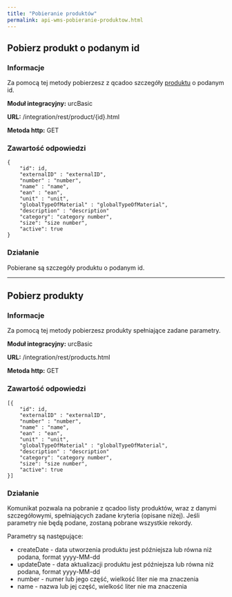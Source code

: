 ```yaml
---
title: "Pobieranie produktów"
permalink: api-wms-pobieranie-produktow.html
---
```


## Pobierz produkt o podanym id

### Informacje

Za pomocą tej metody pobierzesz z qcadoo szczegóły [produktu](/produkty) o podanym id.

  **Moduł integracyjny:** urcBasic

  **URL:** /integration/rest/product/{id}.html

  **Metoda http:** GET


### Zawartość odpowiedzi
~~~~~~~~
{
    "id": id,
    "externalID" : "externalID",
    "number" : "number",
    "name" : "name",
    "ean" : "ean",
    "unit" : "unit",
    "globalTypeOfMaterial" : "globalTypeOfMaterial",
    "description" : "description"
    "category": "category number",
    "size": "size number",
    "active": true
}  
~~~~~~~~

### Działanie
Pobierane są szczegóły produktu o podanym id.

---

## Pobierz produkty

### Informacje

Za pomocą tej metody pobierzesz produkty spełniające zadane parametry.

**Moduł integracyjny:** urcBasic

**URL:** /integration/rest/products.html

**Metoda http:** GET


### Zawartość odpowiedzi
~~~~~~~~
[{
    "id": id,
    "externalID" : "externalID",
    "number" : "number",
    "name" : "name",
    "ean" : "ean",
    "unit" : "unit",
    "globalTypeOfMaterial" : "globalTypeOfMaterial",
    "description" : "description"
    "category": "category number",
    "size": "size number",
    "active": true
}]  
~~~~~~~~

### Działanie
Komunikat pozwala na pobranie z qcadoo listy produktów, wraz z danymi szczegółowymi, spełniających zadane kryteria (opisane niżej). Jeśli parametry nie będą podane, zostaną pobrane wszystkie rekordy.

Parametry są następujące:
- createDate - data utworzenia produktu jest późniejsza lub równa niż podana, format yyyy-MM-dd
- updateDate - data aktualizacji produktu jest późniejsza lub równa niż podana, format yyyy-MM-dd
- number - numer lub jego część, wielkość liter nie ma znaczenia
- name - nazwa lub jej część, wielkość liter nie ma znaczenia